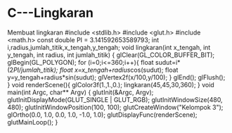 C---Lingkaran
=============

Membuat lingkaran
#include <stdlib.h>
#include <glut.h>
#include <math.h>
const double PI = 3.141592653589793;
int i,radius,jumlah_titik,x_tengah,y_tengah;
void lingkaran(int x_tengah, int y_tengah, int radius, int jumlah_titik) {
  glClear(GL_COLOR_BUFFER_BIT);
	glBegin(GL_POLYGON);
	for (i=0;i<=360;i++){
        float sudut=i*(2*PI/jumlah_titik);
        float x=x_tengah+radius*cos(sudut);
        float y=y_tengah+radius*sin(sudut);
		glVertex2f(x/100,y/100);
	}
	glEnd();
	glFlush();
}
void renderScene(){
	glColor3f(1.,1.,0.);
	lingkaran(45,45,30,360);
}
void main(int Argc, char** Argv) {
	glutInit(&Argc, Argv);
	glutInitDisplayMode(GLUT_SINGLE | GLUT_RGB);
	glutInitWindowSize(480, 480);
	glutInitWindowPosition(100, 100);
	glutCreateWindow("Kelompok 3");
	glOrtho(0.0, 1.0, 0.0, 1.0, -1.0, 1.0);
	glutDisplayFunc(renderScene);
	glutMainLoop();
}
